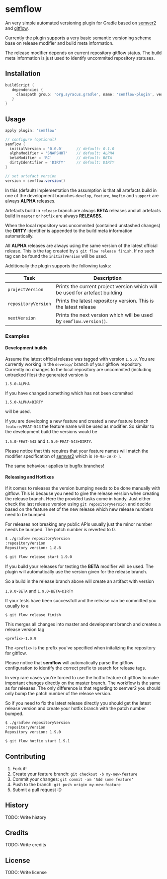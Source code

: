 # semflow

An very simple automated versioning plugin for Gradle based on
[semver2](http://semver.org/) and [gitflow](https://github.com/nvie/gitflow).

Currently the plugin supports a very basic semantic versioning scheme base on release modifier and
build meta information.

The release modifier depends on current repository gitflow status. The build meta information is just
used to identify uncommited repository statuses.



## Installation

```groovy
buildScript {
   dependencies {
     classpath group: 'org.syracus.gradle', name: 'semflow-plugin', version: '1.0.3'
   }
}
```

## Usage

```groovy
apply plugin: 'semflow'

// configure (optional)
semflow {
  initialVersion = '0.0.0'      // default: 0.1.0
  alphaModifier = 'SNAPSHOT'    // default: ALPHA
  betaModifier = 'RC'           // default: BETA
  dirtyIdentifier = 'DIRTY'     // default: DIRTY
}

// set artefact version
version = semflow.version()
```

In this (default) implementation the assumption is that all artefacts build in one of the development branches
```develop```, ```feature```, ```bugfix``` and ```support``` are always **ALPHA** releases.

Artefacts build in ```release``` branch are always **BETA** releases and all artefacts build in 
```master``` or ```hotfix``` are always **RELEASES**.

When the local repository was uncommited (contained unstashed changes) the **DIRTY** identifier is 
appended to the build meta information automatically.

All **ALPHA** releases are always using the same version of the latest official release. This is the tag
created by ```$ git flow release finish```.
If no such tag can be found the ```initialVersion``` will be used.

Additionally the plugin supports the following tasks:

Task | Description
---|---
```projectVersion``` | Prints the current project version which will be used for artefact building
```repositoryVersion``` | Prints the latest repository version. This is the latest release
```nextVersion``` | Prints the next version which will be used by ```semflow.version()```.

### Examples

#### Development builds

Assume the latest official release was tagged with version ```1.5.0```. You are currently
working in the ```develop/``` branch of your gitflow repository. Currently no changes to the local
repository are uncommited (including untracked files) the generated version is

```1.5.0-ALPHA```

If you have changed something which has not been commited

```1.5.0-ALPHA+DIRTY```

will be used.

If you are developing a new feature and created a new feature branch ```feature/FEAT-543``` the feature
name will be used as modifier. So similar to the development build the versions would be

```1.5.0-FEAT-543``` and ```1.5.0-FEAT-543+DIRTY```.

Please notice that this requires that your feature names will match the modifier specification of 
[semver2](http://semver.org/) which is ```[0-9a-zA-Z-]```.

The same behaviour applies to bugfix branches!

#### Releasing and Hotfixes

If it comes to releases the version bumping needs to be done manually with gitflow. This is
because you need to give the release version when creating the release branch.
Here the provided tasks come in handy. Just either check the last release version using ```git repositoryVersion```
and decide based on the feature set of the new release which new release numbers need to be bumped.

For releases not breaking any public APIs usually just the minor number needs be bumped. The patch number
is reverted to 0.

```bash
$ ./gradlew repositoryVersion
:repositoryVersion
Repository version: 1.8.8

$ git flow release start 1.9.0
```

If you build your releases for testing the **BETA** modifier will be used. The plugin will
automatically use the version given for the release branch.

So a build in the release branch above will create an artifact with version

```1.9.0-BETA``` and ```1.9.0-BETA+DIRTY```

If your tests have been successfull and the release can be committed you usually to a 

```bash
$ git flow release finish
```

This merges all changes into master and development branch and creates a release version tag

```<prefix>-1.0.9```

The ```<prefix>``` is the prefix you've specified when initalizing the repository for gitflow.

Please notice that **semflow** will automatically parse the gitflow configuration to identify the
correct prefix to search for release tags.

In very rare cases you're forced to use the hotfix feature of gitflow to make important changes
directly on the master branch. The workflow is the same as for releases. The only difference is
that regarding to semver2 you should only bump the patch number of the release version.

So if you need to fix the latest release directly you should get the latest release version and
create your hotfix branch with the patch number bumped.

```bash
$ ./gradlew repositoryVersion
:repositoryVersion
Repository version: 1.9.0

$ git flow hotfix start 1.9.1
```




## Contributing

1. Fork it!
2. Create your feature branch: `git checkout -b my-new-feature`
3. Commit your changes: `git commit -am 'Add some feature'`
4. Push to the branch: `git push origin my-new-feature`
5. Submit a pull request :D

## History

TODO: Write history

## Credits

TODO: Write credits

## License

TODO: Write license
